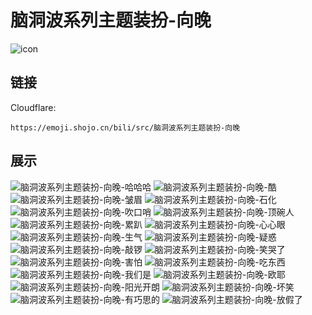 # 脑洞波系列主题装扮-向晚
![icon](https://emoji.shojo.cn/bili/src/脑洞波系列主题装扮-向晚/icon.png)
## 链接
Cloudflare:
```
https://emoji.shojo.cn/bili/src/脑洞波系列主题装扮-向晚
```
## 展示
![脑洞波系列主题装扮-向晚-哈哈哈](https://emoji.shojo.cn/bili/src/脑洞波系列主题装扮-向晚/脑洞波系列主题装扮-向晚-哈哈哈.png)
![脑洞波系列主题装扮-向晚-酷](https://emoji.shojo.cn/bili/src/脑洞波系列主题装扮-向晚/脑洞波系列主题装扮-向晚-酷.png)
![脑洞波系列主题装扮-向晚-皱眉](https://emoji.shojo.cn/bili/src/脑洞波系列主题装扮-向晚/脑洞波系列主题装扮-向晚-皱眉.png)
![脑洞波系列主题装扮-向晚-石化](https://emoji.shojo.cn/bili/src/脑洞波系列主题装扮-向晚/脑洞波系列主题装扮-向晚-石化.png)
![脑洞波系列主题装扮-向晚-吹口哨](https://emoji.shojo.cn/bili/src/脑洞波系列主题装扮-向晚/脑洞波系列主题装扮-向晚-吹口哨.png)
![脑洞波系列主题装扮-向晚-顶碗人](https://emoji.shojo.cn/bili/src/脑洞波系列主题装扮-向晚/脑洞波系列主题装扮-向晚-顶碗人.png)
![脑洞波系列主题装扮-向晚-累趴](https://emoji.shojo.cn/bili/src/脑洞波系列主题装扮-向晚/脑洞波系列主题装扮-向晚-累趴.png)
![脑洞波系列主题装扮-向晚-心心眼](https://emoji.shojo.cn/bili/src/脑洞波系列主题装扮-向晚/脑洞波系列主题装扮-向晚-心心眼.png)
![脑洞波系列主题装扮-向晚-生气](https://emoji.shojo.cn/bili/src/脑洞波系列主题装扮-向晚/脑洞波系列主题装扮-向晚-生气.png)
![脑洞波系列主题装扮-向晚-疑惑](https://emoji.shojo.cn/bili/src/脑洞波系列主题装扮-向晚/脑洞波系列主题装扮-向晚-疑惑.png)
![脑洞波系列主题装扮-向晚-敲锣](https://emoji.shojo.cn/bili/src/脑洞波系列主题装扮-向晚/脑洞波系列主题装扮-向晚-敲锣.png)
![脑洞波系列主题装扮-向晚-笑哭了](https://emoji.shojo.cn/bili/src/脑洞波系列主题装扮-向晚/脑洞波系列主题装扮-向晚-笑哭了.png)
![脑洞波系列主题装扮-向晚-害怕](https://emoji.shojo.cn/bili/src/脑洞波系列主题装扮-向晚/脑洞波系列主题装扮-向晚-害怕.png)
![脑洞波系列主题装扮-向晚-吃东西](https://emoji.shojo.cn/bili/src/脑洞波系列主题装扮-向晚/脑洞波系列主题装扮-向晚-吃东西.png)
![脑洞波系列主题装扮-向晚-我们是](https://emoji.shojo.cn/bili/src/脑洞波系列主题装扮-向晚/脑洞波系列主题装扮-向晚-我们是.png)
![脑洞波系列主题装扮-向晚-欧耶](https://emoji.shojo.cn/bili/src/脑洞波系列主题装扮-向晚/脑洞波系列主题装扮-向晚-欧耶.png)
![脑洞波系列主题装扮-向晚-阳光开朗](https://emoji.shojo.cn/bili/src/脑洞波系列主题装扮-向晚/脑洞波系列主题装扮-向晚-阳光开朗.png)
![脑洞波系列主题装扮-向晚-坏笑](https://emoji.shojo.cn/bili/src/脑洞波系列主题装扮-向晚/脑洞波系列主题装扮-向晚-坏笑.png)
![脑洞波系列主题装扮-向晚-有巧思的](https://emoji.shojo.cn/bili/src/脑洞波系列主题装扮-向晚/脑洞波系列主题装扮-向晚-有巧思的.png)
![脑洞波系列主题装扮-向晚-放假了](https://emoji.shojo.cn/bili/src/脑洞波系列主题装扮-向晚/脑洞波系列主题装扮-向晚-放假了.png)
